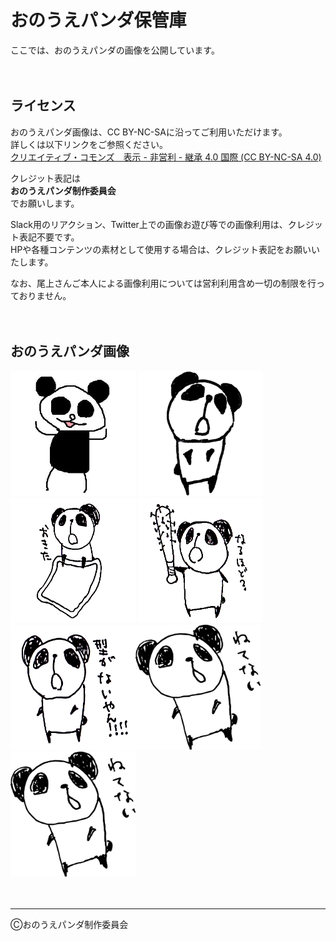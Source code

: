 # おのうえパンダ保管庫

ここでは、おのうえパンダの画像を公開しています。
<br><br><br>


## ライセンス

おのうえパンダ画像は、CC BY-NC-SAに沿ってご利用いただけます。<br>
詳しくは以下リンクをご参照ください。<br>
[クリエイティブ・コモンズ　表示 - 非営利 - 継承 4.0 国際 (CC BY-NC-SA 4.0)](https://creativecommons.org/licenses/by-nc-sa/4.0/deed.ja)

クレジット表記は<br>
**おのうえパンダ制作委員会**<br>
でお願いします。

Slack用のリアクション、Twitter上での画像お遊び等での画像利用は、クレジット表記不要です。<br>
HPや各種コンテンツの素材として使用する場合は、クレジット表記をお願いいたします。

なお、尾上さんご本人による画像利用については営利利用含め一切の制限を行っておりません。
<br><br><br>


## おのうえパンダ画像

<img src="パンダです.png" width="200px" height="200px"> <img src="onouepanda-t600.png" width="200px" height="200px"> <img src="okita.png" width="200px" height="200px"> <img src="naruhodo.png" width="200px" height="200px"> <img src="kataganai.png" width="200px" height="200px"><img src="netenai.svg" width="200px" height="200px"><img src="netenai.png" width="200px" height="200px">
<br><br><br>


-----------------

Ⓒおのうえパンダ制作委員会
